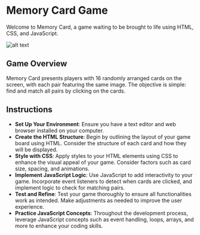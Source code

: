 # Memory Card Game
Welcome to Memory Card, a game waiting to be brought to life using HTML, CSS, and JavaScript.

![alt text](https://img.itch.zone/aW1nLzEzNzk5NzI4LnBuZw==/original/5gSKE3.png)

## Game Overview
Memory Card presents players with 16 randomly arranged cards on the screen, with each pair featuring the same image. The objective is simple: find and match all pairs by clicking on the cards.

## Instructions
* **Set Up Your Environment**: Ensure you have a text editor and web browser installed on your computer.
* **Create the HTML Structure**: Begin by outlining the layout of your game board using HTML. Consider the structure of each card and how they will be displayed.
* **Style with CSS**: Apply styles to your HTML elements using CSS to enhance the visual appeal of your game. Consider factors such as card size, spacing, and animations.
* **Implement JavaScript Logic**: Use JavaScript to add interactivity to your game. Incorporate event listeners to detect when cards are clicked, and implement logic to check for matching pairs.
* **Test and Refine**: Test your game thoroughly to ensure all functionalities work as intended. Make adjustments as needed to improve the user experience.
* **Practice JavaScript Concepts**: Throughout the development process, leverage JavaScript concepts such as event handling, loops, arrays, and more to enhance your coding skills.

